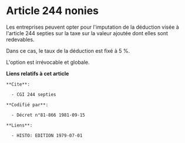 # Article 244 nonies

Les entreprises peuvent opter pour l'imputation de la déduction visée à l'article 244 septies sur la taxe sur la valeur
ajoutée dont elles sont redevables.

Dans ce cas, le taux de la déduction est fixé à 5 %.

L'option est irrévocable et globale.

**Liens relatifs à cet article**

	**Cite**:

	  - CGI 244 septies

	**Codifié par**:

	  - Décret n°81-866 1981-09-15

	**Liens**:

	  - HISTO: EDITION 1979-07-01
